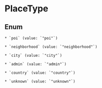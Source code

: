
# PlaceType

## Enum


    * `poi` (value: `"poi"`)

    * `neighborhood` (value: `"neighborhood"`)

    * `city` (value: `"city"`)

    * `admin` (value: `"admin"`)

    * `country` (value: `"country"`)

    * `unknown` (value: `"unknown"`)



